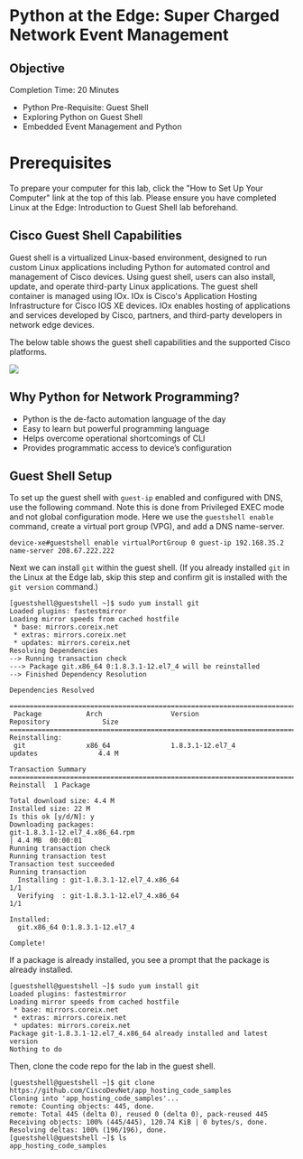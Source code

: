 # Python at the Edge: Super Charged Network Event Management

## Objective
Completion Time: 20 Minutes

- Python Pre-Requisite: Guest Shell
- Exploring Python on Guest Shell
- Embedded Event Management and Python



# Prerequisites
To prepare your computer for this lab, click the "How to Set Up Your Computer" link at the top of this lab.
Please ensure you have completed Linux at the Edge: Introduction to Guest Shell lab beforehand.

## Cisco Guest Shell Capabilities

Guest shell is a virtualized Linux-based environment, designed to run custom Linux applications including Python for automated control and management of Cisco devices. Using guest shell, users can also install, update, and operate third-party Linux applications. The guest shell container is managed using IOx. IOx is Cisco's Application Hosting Infrastructure for Cisco IOS XE devices. IOx enables hosting of applications and services developed by Cisco, partners, and third-party developers in network edge devices.

The below table shows the guest shell capabilities and the supported Cisco platforms.

![](/posts/files/python_at_the_edge/images/guest_shell_cap.jpg)

## Why Python for Network Programming?

- Python is the de-facto automation language of the day
- Easy to learn but powerful programming language
- Helps overcome operational shortcomings of CLI
- Provides programmatic access to device’s configuration

## Guest Shell Setup

To set up the guest shell with `guest-ip` enabled and configured with DNS, use the following command. Note this is done from Privileged EXEC mode and not global configuration mode. Here we use the `guestshell enable` command, create a virtual port group (VPG), and add a DNS name-server.

```
device-xe#guestshell enable virtualPortGroup 0 guest-ip 192.168.35.2 name-server 208.67.222.222
```

Next we can install `git` within the guest shell. (If you already installed `git` in the Linux at the Edge lab, skip this step and confirm git is installed with the `git version` command.)


```
[guestshell@guestshell ~]$ sudo yum install git
Loaded plugins: fastestmirror
Loading mirror speeds from cached hostfile
 * base: mirrors.coreix.net
 * extras: mirrors.coreix.net
 * updates: mirrors.coreix.net
Resolving Dependencies
--> Running transaction check
---> Package git.x86_64 0:1.8.3.1-12.el7_4 will be reinstalled
--> Finished Dependency Resolution

Dependencies Resolved

======================================================================================================
 Package           Arch                 Version                           Repository             Size
======================================================================================================
Reinstalling:
 git               x86_64               1.8.3.1-12.el7_4                  updates               4.4 M

Transaction Summary
======================================================================================================
Reinstall  1 Package

Total download size: 4.4 M
Installed size: 22 M
Is this ok [y/d/N]: y
Downloading packages:
git-1.8.3.1-12.el7_4.x86_64.rpm                                                | 4.4 MB  00:00:01
Running transaction check
Running transaction test
Transaction test succeeded
Running transaction
  Installing : git-1.8.3.1-12.el7_4.x86_64                                                        1/1
  Verifying  : git-1.8.3.1-12.el7_4.x86_64                                                        1/1

Installed:
  git.x86_64 0:1.8.3.1-12.el7_4

Complete!
```
If a package is already installed, you see a prompt that the package is already installed.

```
[guestshell@guestshell ~]$ sudo yum install git
Loaded plugins: fastestmirror
Loading mirror speeds from cached hostfile
 * base: mirrors.coreix.net
 * extras: mirrors.coreix.net
 * updates: mirrors.coreix.net
Package git-1.8.3.1-12.el7_4.x86_64 already installed and latest version
Nothing to do
```

Then, clone the code repo for the lab in the guest shell.

```
[guestshell@guestshell ~]$ git clone https://github.com/CiscoDevNet/app_hosting_code_samples
Cloning into 'app_hosting_code_samples'...
remote: Counting objects: 445, done.
remote: Total 445 (delta 0), reused 0 (delta 0), pack-reused 445
Receiving objects: 100% (445/445), 120.74 KiB | 0 bytes/s, done.
Resolving deltas: 100% (196/196), done.
[guestshell@guestshell ~]$ ls
app_hosting_code_samples

```
